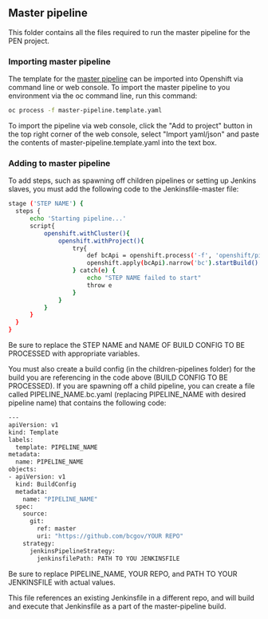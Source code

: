 ## Master pipeline

This folder contains all the files required to run the master pipeline for the PEN project.

### Importing master pipeline

The template for the [master pipeline](https://github.com/bcgov/EDUC-INFRA-COMMON/blob/master/openshift/pipelines/master-pipeline/master-pipeline.template.yaml) can be imported into Openshift via command line or web console. To import the master pipeline to you environment via the oc command line, run this command: 
``` sh
oc process -f master-pipeline.template.yaml
```

To import the pipeline via web console, click the "Add to project" button in the top right corner of the web console, select "Import yaml/json" and paste the contents of master-pipeline.template.yaml into the text box.

### Adding to master pipeline

To add steps, such as spawning off children pipelines or setting up Jenkins slaves, you must add the following code to the Jenkinsfile-master file:
``` sh
stage ('STEP NAME') {
  steps {
      echo 'Starting pipeline...'
      script{
          openshift.withCluster(){
              openshift.withProject(){
                  try{
                      def bcApi = openshift.process('-f', 'openshift/pipelines/master-pipeline/children-pipelines/BUILD CONFIG TO BE PROCESSED')
                      openshift.apply(bcApi).narrow('bc').startBuild()
                  } catch(e) {
                      echo "STEP NAME failed to start"
                      throw e
                  }
              }
          }
      }
  }
}
```
Be sure to replace the STEP NAME and NAME OF BUILD CONFIG TO BE PROCESSED with appropriate variables.

You must also create a build config (in the children-pipelines folder) for the build you are referencing in the code above (BUILD CONFIG TO BE PROCESSED). If you are spawning off a child pipeline, you can create a file called PIPELINE_NAME.bc.yaml (replacing PIPELINE_NAME with desired pipeline name) that contains the following code:
``` sh
---
apiVersion: v1
kind: Template
labels: 
  template: PIPELINE_NAME
metadata: 
  name: PIPELINE_NAME
objects:
- apiVersion: v1
  kind: BuildConfig
  metadata: 
    name: "PIPELINE_NAME"
  spec:
    source:
      git:
        ref: master
        uri: "https://github.com/bcgov/YOUR REPO"
    strategy:
      jenkinsPipelineStrategy:
        jenkinsfilePath: PATH TO YOU JENKINSFILE
```

Be sure to replace PIPELINE_NAME, YOUR REPO, and PATH TO YOUR JENKINSFILE with actual values.

This file references an existing Jenkinsfile in a different repo, and will build and execute that Jenkinsfile as a part of the master-pipeline build.
